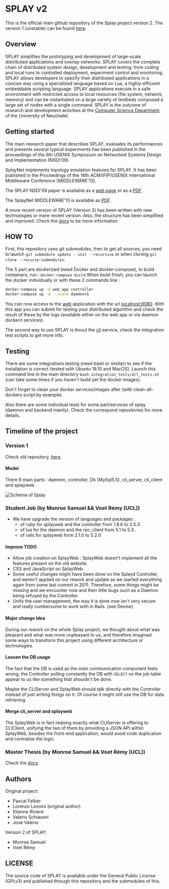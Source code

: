 # SPLAY v2

This is the official main github repository of the Splay project version 2. The version 1 (unstable) can be found [here](https://github.com/splay-project/splay).

## Overview

SPLAY simplifies the prototyping and development of large-scale distributed applications and overlay networks. SPLAY covers the complete chain of distributed system design, development and testing: from coding and local runs to controlled deployment, experiment control and monitoring.
SPLAY allows developers to specify their distributed applications in a concise way using a specialized language based on Lua, a highly-efficient embeddable scripting language. SPLAY applications execute in a safe environment with restricted access to local resources (file system, network, memory) and can be instantiated on a large variety of testbeds composed a large set of nodes with a single command.
SPLAY is the outcome of research and development activities at the [Computer Science Department](http://www2.unine.ch/iiun) of the University of Neuchatel.

## Getting started

The main research paper that describes SPLAY, evaluates its performances and presents several typical experiments has been published in the proceedings of the 6th USENIX Symposium on Networked Systems Design and Implementation (NSDI'09).

SplayNet implements topology emulation features for SPLAY. It has been published in the Proceedings of the 14th ACM/IFIP/USENIX International Middleware Conference (MIDDLEWARE'13).

The SPLAY NSDI'09 paper is available as a [web page](https://www.usenix.org/legacy/event/nsdi09/tech/full_papers/leonini/leonini_html/) or as a [PDF](http://members.unine.ch/etienne.riviere/publications/LeoRivFel-NSDI-09.pdf).

The SplayNet MIDDLEWARE'13 is available as [PDF](http://members.unine.ch/valerio.schiavoni/publications/splaynet_middleware13.pdf).

A more recent version of SPLAY (Version 2) has been written with new technologies or more recent version. Also, the structure has been simplified and improved. Check the [docs](docs) to be more information 


## HOW TO

First, this repository uses git submodules, then to get all sources, you need to launch `git submodule update --init --recursive` or when cloning `git clone --recurse-submodules`.

The 5 part are dockerized (need Docker and docker-compose), to build containers, run : `docker-compose build`
When build finish, you can launch the docker individually or with these 2 commands line :

```bash
docker-compose up -d web_app controller
docker-compose up -d --scale daemon=5
```

You can now access to the [web](https://github.com/splay-project-v2/web_app) application with the url [localhost:8080](localhost:8080). With this app you can submit for testing your distributed algorithm and check the result of these by the logs (available either on the web app or via daemon dockern services). 

The second way to use SPLAY is throut the [cli](https://github.com/splay-project-v2/cli) service, check the integration test scripts to get more info.

## Testing 

There are some integrations testing (need bash or similar) to see if the installation is correct (tested with Ubuntu 18.10 and MacOS).
Launch this command line in the main directory `bash integration_tests/all_tests.sh` (can take some times if you haven't build yet the docker images). 

Don't forget to clean your docker services/images after (with clean-all-dockers script by example)

Also there are some individual tests for some part/services of splay (daemon and backend mainly). Check the correspond repositories for more details.

## Timeline of the project

### Version 1

Check old repository, [here](https://github.com/splay-project/splay).

#### Model

There 6 main parts : daemon, controller, Db (MySql5.5), cli_server, cli_client and splayweb.

![Schema of Splay](doc/final_report/figures/prev_schema.png)

### Student Job (by Monroe Samuel && Voet Rémy (UCL))

- We have upgrade the version of languages and packages :
  - of ruby for splayweb and the controller from 1.8.6 to 2.5.3 .
  - of lua for the daemon and the rpc_client from 5.1 to 5.3 .
  - of rails for splayweb form 2.1.0 to 5.2.0

#### Improve TODO

- Allow job creation on SplayWeb : SplayWeb doesn't implement all the features present on the old website.
- CSS and JavaScript on SplayWeb.
- Some useful changes might have been done on the Splayd Controller, and weren't applied on our rework and update as we started everything again from some last commit in 2011. Therefore, some things might be missing and we encounter now and then little bugs such as a Daemon being refused by the Controller.
- Unify the user management, the way it is done now isn't very secure and really cumbersome to work with in Rails. (see Devise)

#### Major change Idea

During our rework on the whole Splay project, we thought about what was pleasant
and what was more unpleasant to us, and therefore imagined some ways
to transform this project using different architecture or technologies.

#### Lessen the DB usage

The fact that the DB is used as the main communication component feels
wrong, the Controller polling constantly the DB with `SELECT` on the
job table appear to us like something that shouldn't be done.

Maybe the CLIServer and SplayWeb should talk directly with the Controller
instead of just writing things on it. Of course it might still use the
DB for data retrieving.

#### Merge cli_server and splayweb

The SplayWeb is in fact redoing exactly what CLIServer is offering to CLIClient,
unifying the two of them by providing a JSON API within SplayWeb, besides the
front-end application, would avoid code duplication and centralize the logic.


### Master Thesis (by Monroe Samuel && Voet Rémy (UCL))

Check the [docs](docs)

## Authors

Original project:
- Pascal Felber
- Lorenzo Leonini (original author)
- Etienne Riviere
- Valerio Schiavoni
- José Valerio

Version 2 of SPLAY:
- Monroe Samuel
- Voet Rémy

## LICENSE

The source code of SPLAY is available under the General Public License (GPLv3) and published through this repository and the submodules of this.

